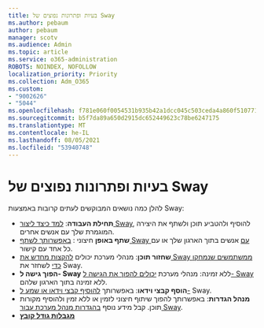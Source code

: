 ```yaml
---
title: בעיות ופתרונות נפוצים של Sway
ms.author: pebaum
author: pebaum
manager: scotv
ms.audience: Admin
ms.topic: article
ms.service: o365-administration
ROBOTS: NOINDEX, NOFOLLOW
localization_priority: Priority
ms.collection: Adm_O365
ms.custom:
- "9002626"
- "5044"
ms.openlocfilehash: f781e060f0054531b935b42a1dcc045c503ceda4a860f510771e6cd01ec4f399
ms.sourcegitcommit: b5f7da89a650d2915dc652449623c78be6247175
ms.translationtype: MT
ms.contentlocale: he-IL
ms.lasthandoff: 08/05/2021
ms.locfileid: "53940748"
---
```

# <a name="sway-common-issues-and-solutions"></a>בעיות ופתרונות נפוצים של Sway

להלן כמה נושאים המבוקשים לעתים קרובות באמצעות Sway:

- **תחילת העבודה**: [למד כיצד ליצור Sway](https://support.office.com/article/getting-started-with-sway-2076c468-63f4-4a89-ae5f-424796714a8a), להוסיף ולהטביע תוכן ולשתף את היצירה המוגמרת שלך עם אנשים אחרים.
- **שתף באופן** חיצוני : [באפשרותך לשתף Sway עם](https://support.microsoft.com/en-us/office/share-your-sway-1cf853b8-ef7e-46b0-b704-003e58d28998?ui=en-us&rs=en-us&ad=us) אנשים בתוך הארגון שלך או עם כל אחד עם קישור.
- **שחזור תוכן**: מנהלי מערכת יכולים [להקצות מחדש את Sway ממשתמשים שנמחקו כדי](https://support.office.com/article/Reassign-Sways-from-a-deleted-user-account-Admin-Help-9580E618-3C3E-4D28-A6EF-74C00A997248) לשחזר את Sway.
- **הפוך גישה ל- Sway** ללא זמינה: מנהלי מערכת [יכולים להפוך את הגישה ל- Sway](https://docs.microsoft.com/office365/enterprise/powershell/disable-access-to-sway-with-office-365-powershell) ללא זמינה בתוך הארגון שלהם.
- **הוסף קבצי וידאו**: באפשרותך [להוסיף קבצי וידאו או שמע ל-](https://support.office.com/article/Add-video-and-audio-files-into-Sway-d2f14842-e103-49c0-9da2-0fbcfcad381f) Sway.
- **מנהל הגדרות**: באפשרותך להפוך שיתוף חיצוני לזמין או ללא זמין ולהוסיף מקורות תוכן. קבל מידע נוסף [בהגדרות מנהל מערכת עבור Sway](https://support.office.com/article/Administrator-settings-for-Sway-d298e79b-b6ab-44c6-9239-aa312f5784d4).
- **[מגבלות גודל קובץ](https://support.office.com/article/File-size-limits-in-Sway-4db21bc6-b42b-499f-9272-66e089db109f)**

